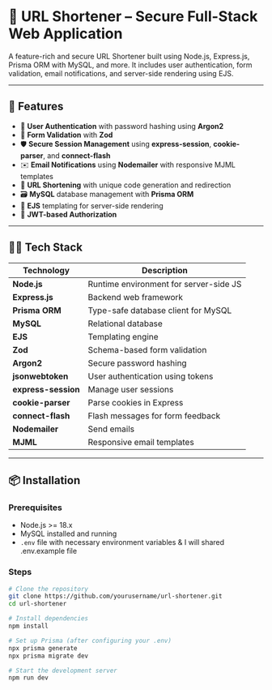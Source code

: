 # 🔗 URL Shortener – Secure Full-Stack Web Application

A feature-rich and secure URL Shortener built using Node.js, Express.js, Prisma ORM with MySQL, and more. It includes user authentication, form validation, email notifications, and server-side rendering using EJS.

---

## 🚀 Features

- 🔐 **User Authentication** with password hashing using **Argon2**
- 🧾 **Form Validation** with **Zod**
- 🛡️ **Secure Session Management** using **express-session**, **cookie-parser**, and **connect-flash**
- ✉️ **Email Notifications** using **Nodemailer** with responsive MJML templates
- 🔗 **URL Shortening** with unique code generation and redirection
- 🗃️ **MySQL** database management with **Prisma ORM**
- 📄 **EJS** templating for server-side rendering
- 🔑 **JWT-based Authorization**

---

## 🧑‍💻 Tech Stack

| Technology          | Description                            |
| ------------------- | -------------------------------------- |
| **Node.js**         | Runtime environment for server-side JS |
| **Express.js**      | Backend web framework                  |
| **Prisma ORM**      | Type-safe database client for MySQL    |
| **MySQL**           | Relational database                    |
| **EJS**             | Templating engine                      |
| **Zod**             | Schema-based form validation           |
| **Argon2**          | Secure password hashing                |
| **jsonwebtoken**    | User authentication using tokens       |
| **express-session** | Manage user sessions                   |
| **cookie-parser**   | Parse cookies in Express               |
| **connect-flash**   | Flash messages for form feedback       |
| **Nodemailer**      | Send emails                            |
| **MJML**            | Responsive email templates             |

---

## 📦 Installation

### Prerequisites

- Node.js >= 18.x
- MySQL installed and running
- `.env` file with necessary environment variables & I will shared .env.example file

### Steps

```bash
# Clone the repository
git clone https://github.com/yourusername/url-shortener.git
cd url-shortener

# Install dependencies
npm install

# Set up Prisma (after configuring your .env)
npx prisma generate
npx prisma migrate dev

# Start the development server
npm run dev
```
